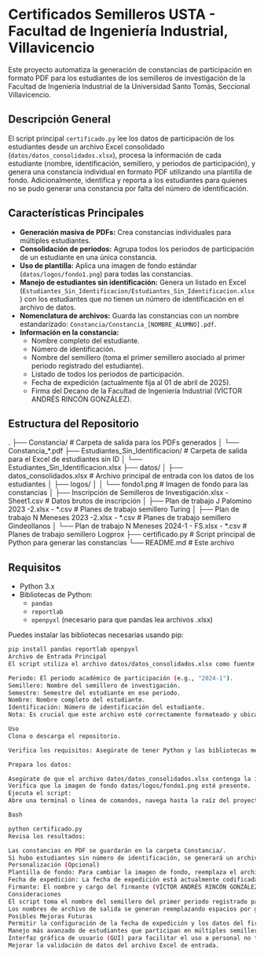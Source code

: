 # Certificados Semilleros USTA - Facultad de Ingeniería Industrial, Villavicencio

Este proyecto automatiza la generación de constancias de participación en formato PDF para los estudiantes de los semilleros de investigación de la Facultad de Ingeniería Industrial de la Universidad Santo Tomás, Seccional Villavicencio.

## Descripción General

El script principal `certificado.py` lee los datos de participación de los estudiantes desde un archivo Excel consolidado (`datos/datos_consolidados.xlsx`), procesa la información de cada estudiante (nombre, identificación, semillero, y periodos de participación), y genera una constancia individual en formato PDF utilizando una plantilla de fondo. Adicionalmente, identifica y reporta a los estudiantes para quienes no se pudo generar una constancia por falta del número de identificación.

## Características Principales

* **Generación masiva de PDFs:** Crea constancias individuales para múltiples estudiantes.
* **Consolidación de periodos:** Agrupa todos los periodos de participación de un estudiante en una única constancia.
* **Uso de plantilla:** Aplica una imagen de fondo estándar (`datos/logos/fondo1.png`) para todas las constancias.
* **Manejo de estudiantes sin identificación:** Genera un listado en Excel (`Estudiantes_Sin_Identificacion/Estudiantes_Sin_Identificacion.xlsx`) con los estudiantes que no tienen un número de identificación en el archivo de datos.
* **Nomenclatura de archivos:** Guarda las constancias con un nombre estandarizado: `Constancia/Constancia_[NOMBRE_ALUMNO].pdf`.
* **Información en la constancia:**
    * Nombre completo del estudiante.
    * Número de identificación.
    * Nombre del semillero (toma el primer semillero asociado al primer periodo registrado del estudiante).
    * Listado de todos los periodos de participación.
    * Fecha de expedición (actualmente fija al 01 de abril de 2025).
    * Firma del Decano de la Facultad de Ingeniería Industrial (VÍCTOR ANDRÉS RINCÓN GONZÁLEZ).

## Estructura del Repositorio

.
├── Constancia/                     # Carpeta de salida para los PDFs generados
│   └── Constancia_*.pdf
├── Estudiantes_Sin_Identificacion/ # Carpeta de salida para el Excel de estudiantes sin ID
│   └── Estudiantes_Sin_Identificacion.xlsx
├── datos/
│   ├── datos_consolidados.xlsx     # Archivo principal de entrada con los datos de los estudiantes
│   ├── logos/
│   │   └── fondo1.png              # Imagen de fondo para las constancias
│   ├── Inscripción de Semilleros de Investigación.xlsx - Sheet1.csv # Datos brutos de inscripción
│   ├── Plan de trabajo J Palomino 2023 -2.xlsx - *.csv            # Planes de trabajo semillero Turing
│   ├── Plan de trabajo N Meneses 2023 -2.xlsx - *.csv           # Planes de trabajo semillero Gindeollanos
│   └── Plan de trabajo N Meneses 2024-1 - FS.xlsx - *.csv         # Planes de trabajo semillero Logprox
├── certificado.py                  # Script principal de Python para generar las constancias
└── README.md                       # Este archivo


## Requisitos

* Python 3.x
* Bibliotecas de Python:
    * `pandas`
    * `reportlab`
    * `openpyxl` (necesario para que pandas lea archivos .xlsx)

Puedes instalar las bibliotecas necesarias usando pip:
```bash
pip install pandas reportlab openpyxl
Archivo de Entrada Principal
El script utiliza el archivo datos/datos_consolidados.xlsx como fuente principal de datos. Este archivo debe tener la siguiente estructura (columnas):

Periodo: El periodo académico de participación (e.g., "2024-1").
Semillero: Nombre del semillero de investigación.
Semestre: Semestre del estudiante en ese periodo.
Nombre: Nombre completo del estudiante.
Identificación: Número de identificación del estudiante.
Nota: Es crucial que este archivo esté correctamente formateado y ubicado en la ruta datos/datos_consolidados.xlsx.

Uso
Clona o descarga el repositorio.

Verifica los requisitos: Asegúrate de tener Python y las bibliotecas mencionadas instaladas.

Prepara los datos:

Asegúrate de que el archivo datos/datos_consolidados.xlsx contenga la información actualizada de los estudiantes.
Verifica que la imagen de fondo datos/logos/fondo1.png esté presente.
Ejecuta el script:
Abre una terminal o línea de comandos, navega hasta la raíz del proyecto y ejecuta:

Bash

python certificado.py
Revisa los resultados:

Las constancias en PDF se guardarán en la carpeta Constancia/.
Si hubo estudiantes sin número de identificación, se generará un archivo Estudiantes_Sin_Identificacion/Estudiantes_Sin_Identificacion.xlsx.
Personalización (Opcional)
Plantilla de fondo: Para cambiar la imagen de fondo, reemplaza el archivo datos/logos/fondo1.png por tu nueva imagen, manteniendo el mismo nombre y ruta, o modifica la variable fondo_certificado en certificado.py.
Fecha de expedición: La fecha de expedición está actualmente codificada en el script ("El certificado es otorgado el día 01 de abril de 2025"). Para cambiarla, debes modificar esta línea directamente en el archivo certificado.py.
Firmante: El nombre y cargo del firmante (VÍCTOR ANDRÉS RINCÓN GONZÁLEZ, Decano de la Facultad de Ingeniería Industrial) también están codificados en el script. Puedes modificarlos en las líneas correspondientes dentro de certificado.py.
Consideraciones
El script toma el nombre del semillero del primer periodo registrado para cada estudiante. Si un estudiante ha estado en múltiples semilleros y se desea un comportamiento diferente, el script necesitaría ser ajustado.
Los nombres de archivo de salida se generan reemplazando espacios por guiones bajos y eliminando caracteres no alfanuméricos para asegurar compatibilidad.
Posibles Mejoras Futuras
Permitir la configuración de la fecha de expedición y los datos del firmante a través de un archivo de configuración o argumentos de línea de comandos.
Manejo más avanzado de estudiantes que participan en múltiples semilleros en el mismo periodo o a lo largo del tiempo (e.g., permitir elegir cuál semillero mostrar o listar todos).
Interfaz gráfica de usuario (GUI) para facilitar el uso a personal no técnico.
Mejorar la validación de datos del archivo Excel de entrada.
